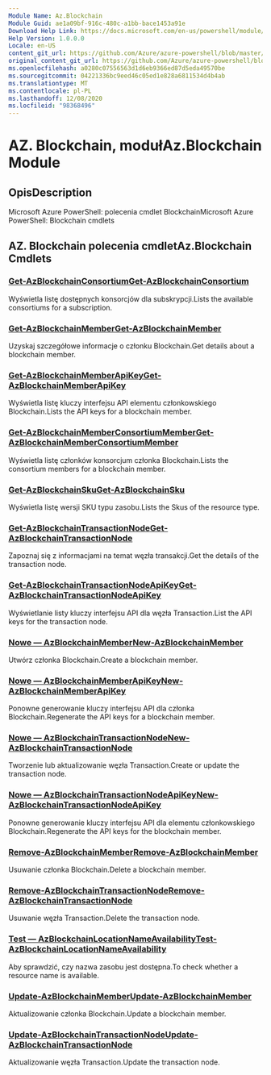 ```yaml
---
Module Name: Az.Blockchain
Module Guid: ae1a09bf-916c-480c-a1bb-bace1453a91e
Download Help Link: https://docs.microsoft.com/en-us/powershell/module/az.blockchain
Help Version: 1.0.0.0
Locale: en-US
content_git_url: https://github.com/Azure/azure-powershell/blob/master/src/Blockchain/help/Az.Blockchain.md
original_content_git_url: https://github.com/Azure/azure-powershell/blob/master/src/Blockchain/help/Az.Blockchain.md
ms.openlocfilehash: a0280c07556563d1d6eb9366ed87d5eda49570be
ms.sourcegitcommit: 04221336bc9eed46c05ed1e828a6811534d4b4ab
ms.translationtype: MT
ms.contentlocale: pl-PL
ms.lasthandoff: 12/08/2020
ms.locfileid: "98368496"
---
```

# <span data-ttu-id="c9cc0-101">AZ. Blockchain, moduł</span><span class="sxs-lookup"><span data-stu-id="c9cc0-101">Az.Blockchain Module</span></span>
## <span data-ttu-id="c9cc0-102">Opis</span><span class="sxs-lookup"><span data-stu-id="c9cc0-102">Description</span></span>
<span data-ttu-id="c9cc0-103">Microsoft Azure PowerShell: polecenia cmdlet Blockchain</span><span class="sxs-lookup"><span data-stu-id="c9cc0-103">Microsoft Azure PowerShell: Blockchain cmdlets</span></span>

## <span data-ttu-id="c9cc0-104">AZ. Blockchain polecenia cmdlet</span><span class="sxs-lookup"><span data-stu-id="c9cc0-104">Az.Blockchain Cmdlets</span></span>
### [<span data-ttu-id="c9cc0-105">Get-AzBlockchainConsortium</span><span class="sxs-lookup"><span data-stu-id="c9cc0-105">Get-AzBlockchainConsortium</span></span>](Get-AzBlockchainConsortium.md)
<span data-ttu-id="c9cc0-106">Wyświetla listę dostępnych konsorcjów dla subskrypcji.</span><span class="sxs-lookup"><span data-stu-id="c9cc0-106">Lists the available consortiums for a subscription.</span></span>

### [<span data-ttu-id="c9cc0-107">Get-AzBlockchainMember</span><span class="sxs-lookup"><span data-stu-id="c9cc0-107">Get-AzBlockchainMember</span></span>](Get-AzBlockchainMember.md)
<span data-ttu-id="c9cc0-108">Uzyskaj szczegółowe informacje o członku Blockchain.</span><span class="sxs-lookup"><span data-stu-id="c9cc0-108">Get details about a blockchain member.</span></span>

### [<span data-ttu-id="c9cc0-109">Get-AzBlockchainMemberApiKey</span><span class="sxs-lookup"><span data-stu-id="c9cc0-109">Get-AzBlockchainMemberApiKey</span></span>](Get-AzBlockchainMemberApiKey.md)
<span data-ttu-id="c9cc0-110">Wyświetla listę kluczy interfejsu API elementu członkowskiego Blockchain.</span><span class="sxs-lookup"><span data-stu-id="c9cc0-110">Lists the API keys for a blockchain member.</span></span>

### [<span data-ttu-id="c9cc0-111">Get-AzBlockchainMemberConsortiumMember</span><span class="sxs-lookup"><span data-stu-id="c9cc0-111">Get-AzBlockchainMemberConsortiumMember</span></span>](Get-AzBlockchainMemberConsortiumMember.md)
<span data-ttu-id="c9cc0-112">Wyświetla listę członków konsorcjum członka Blockchain.</span><span class="sxs-lookup"><span data-stu-id="c9cc0-112">Lists the consortium members for a blockchain member.</span></span>

### [<span data-ttu-id="c9cc0-113">Get-AzBlockchainSku</span><span class="sxs-lookup"><span data-stu-id="c9cc0-113">Get-AzBlockchainSku</span></span>](Get-AzBlockchainSku.md)
<span data-ttu-id="c9cc0-114">Wyświetla listę wersji SKU typu zasobu.</span><span class="sxs-lookup"><span data-stu-id="c9cc0-114">Lists the Skus of the resource type.</span></span>

### [<span data-ttu-id="c9cc0-115">Get-AzBlockchainTransactionNode</span><span class="sxs-lookup"><span data-stu-id="c9cc0-115">Get-AzBlockchainTransactionNode</span></span>](Get-AzBlockchainTransactionNode.md)
<span data-ttu-id="c9cc0-116">Zapoznaj się z informacjami na temat węzła transakcji.</span><span class="sxs-lookup"><span data-stu-id="c9cc0-116">Get the details of the transaction node.</span></span>

### [<span data-ttu-id="c9cc0-117">Get-AzBlockchainTransactionNodeApiKey</span><span class="sxs-lookup"><span data-stu-id="c9cc0-117">Get-AzBlockchainTransactionNodeApiKey</span></span>](Get-AzBlockchainTransactionNodeApiKey.md)
<span data-ttu-id="c9cc0-118">Wyświetlanie listy kluczy interfejsu API dla węzła Transaction.</span><span class="sxs-lookup"><span data-stu-id="c9cc0-118">List the API keys for the transaction node.</span></span>

### [<span data-ttu-id="c9cc0-119">Nowe — AzBlockchainMember</span><span class="sxs-lookup"><span data-stu-id="c9cc0-119">New-AzBlockchainMember</span></span>](New-AzBlockchainMember.md)
<span data-ttu-id="c9cc0-120">Utwórz członka Blockchain.</span><span class="sxs-lookup"><span data-stu-id="c9cc0-120">Create a blockchain member.</span></span>

### [<span data-ttu-id="c9cc0-121">Nowe — AzBlockchainMemberApiKey</span><span class="sxs-lookup"><span data-stu-id="c9cc0-121">New-AzBlockchainMemberApiKey</span></span>](New-AzBlockchainMemberApiKey.md)
<span data-ttu-id="c9cc0-122">Ponowne generowanie kluczy interfejsu API dla członka Blockchain.</span><span class="sxs-lookup"><span data-stu-id="c9cc0-122">Regenerate the API keys for a blockchain member.</span></span>

### [<span data-ttu-id="c9cc0-123">Nowe — AzBlockchainTransactionNode</span><span class="sxs-lookup"><span data-stu-id="c9cc0-123">New-AzBlockchainTransactionNode</span></span>](New-AzBlockchainTransactionNode.md)
<span data-ttu-id="c9cc0-124">Tworzenie lub aktualizowanie węzła Transaction.</span><span class="sxs-lookup"><span data-stu-id="c9cc0-124">Create or update the transaction node.</span></span>

### [<span data-ttu-id="c9cc0-125">Nowe — AzBlockchainTransactionNodeApiKey</span><span class="sxs-lookup"><span data-stu-id="c9cc0-125">New-AzBlockchainTransactionNodeApiKey</span></span>](New-AzBlockchainTransactionNodeApiKey.md)
<span data-ttu-id="c9cc0-126">Ponowne generowanie kluczy interfejsu API dla elementu członkowskiego Blockchain.</span><span class="sxs-lookup"><span data-stu-id="c9cc0-126">Regenerate the API keys for the blockchain member.</span></span>

### [<span data-ttu-id="c9cc0-127">Remove-AzBlockchainMember</span><span class="sxs-lookup"><span data-stu-id="c9cc0-127">Remove-AzBlockchainMember</span></span>](Remove-AzBlockchainMember.md)
<span data-ttu-id="c9cc0-128">Usuwanie członka Blockchain.</span><span class="sxs-lookup"><span data-stu-id="c9cc0-128">Delete a blockchain member.</span></span>

### [<span data-ttu-id="c9cc0-129">Remove-AzBlockchainTransactionNode</span><span class="sxs-lookup"><span data-stu-id="c9cc0-129">Remove-AzBlockchainTransactionNode</span></span>](Remove-AzBlockchainTransactionNode.md)
<span data-ttu-id="c9cc0-130">Usuwanie węzła Transaction.</span><span class="sxs-lookup"><span data-stu-id="c9cc0-130">Delete the transaction node.</span></span>

### [<span data-ttu-id="c9cc0-131">Test — AzBlockchainLocationNameAvailability</span><span class="sxs-lookup"><span data-stu-id="c9cc0-131">Test-AzBlockchainLocationNameAvailability</span></span>](Test-AzBlockchainLocationNameAvailability.md)
<span data-ttu-id="c9cc0-132">Aby sprawdzić, czy nazwa zasobu jest dostępna.</span><span class="sxs-lookup"><span data-stu-id="c9cc0-132">To check whether a resource name is available.</span></span>

### [<span data-ttu-id="c9cc0-133">Update-AzBlockchainMember</span><span class="sxs-lookup"><span data-stu-id="c9cc0-133">Update-AzBlockchainMember</span></span>](Update-AzBlockchainMember.md)
<span data-ttu-id="c9cc0-134">Aktualizowanie członka Blockchain.</span><span class="sxs-lookup"><span data-stu-id="c9cc0-134">Update a blockchain member.</span></span>

### [<span data-ttu-id="c9cc0-135">Update-AzBlockchainTransactionNode</span><span class="sxs-lookup"><span data-stu-id="c9cc0-135">Update-AzBlockchainTransactionNode</span></span>](Update-AzBlockchainTransactionNode.md)
<span data-ttu-id="c9cc0-136">Aktualizowanie węzła Transaction.</span><span class="sxs-lookup"><span data-stu-id="c9cc0-136">Update the transaction node.</span></span>

